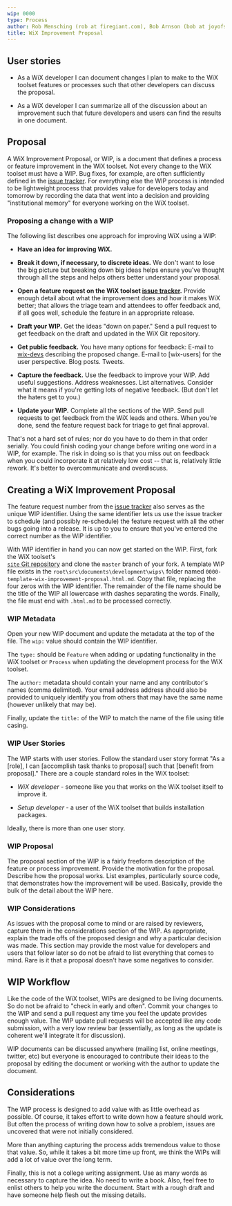 ```yaml
---
wip: 0000
type: Process
author: Rob Mensching (rob at firegiant.com), Bob Arnson (bob at joyofsetup.com)
title: WiX Improvement Proposal
---
```


## User stories

* As a WiX developer I can document changes I plan to make to the WiX toolset features or processes 
such that other developers can discuss the proposal.

* As a WiX developer I can summarize all of the discussion about an improvement such that future 
developers and users can find the results in one document.

## Proposal

A WiX Improvement Proposal, or WIP, is a document that defines a process or feature
improvement in the WiX toolset. Not every change to the WiX toolset must have a WIP. Bug
fixes, for example, are often sufficiently defined in the [issue tracker]. For
everything else the WIP process is intended to be lightweight process that provides value
for developers today and tomorrow by recording the data that went into a decision and 
providing "institutional memory" for everyone working on the WiX toolset.

### Proposing a change with a WIP

The following list describes one approach for improving WiX using a WIP:

- **Have an idea for improving WiX.**

- **Break it down, if necessary, to discrete ideas.** We don't want to lose the big picture but 
breaking down big ideas helps ensure you've thought through all the steps and helps others better 
understand your proposal.

- **Open a feature request on the WiX toolset [issue tracker].** Provide enough detail about what the 
improvement does and how it makes WiX better; that allows the triage team and attendees to offer 
feedback and, if all goes well, schedule the feature in an appropriate release.

- **Draft your WIP.** Get the ideas "down on paper." Send a pull request to get feedback on the draft and 
updated in the WiX Git repository.

- **Get public feedback.** You have many options for feedback: E-mail to [wix-devs] describing the 
proposed change. E-mail to [wix-users] for the user perspective. Blog posts. Tweets.

- **Capture the feedback.** Use the feedback to improve your WIP. Add useful suggestions. Address 
weaknesses. List alternatives. Consider what it means if you're getting lots of negative feedback. (But 
don't let the haters get to you.)

- **Update your WIP.** Complete all the sections of the WIP. Send pull requests to get feedback from the 
WiX leads and others. When you're done, send the feature request back for triage to get final approval.

That's not a hard set of rules; nor do you have to do them in that order serially. You could finish coding 
your change before writing one word in a WIP, for example. The risk in doing so is that you miss out on 
feedback when you could incorporate it at relatively low cost -- that is, relatively little rework. It's 
better to overcommunicate and overdiscuss.

## Creating a WiX Improvement Proposal

The feature request number from the [issue tracker] also serves as the unique WIP identifier. Using 
the same identifier lets us use the issue tracker to schedule (and possibly re-schedule) the feature 
request with all the other bugs going into a release. It is up to you to ensure that you've entered 
the correct number as the WIP identifier.

With WIP identifier in hand you can now get started on the WIP. First, fork the WiX toolset's  
[`site` Git repository](https://github.com/wixtoolset/site) and clone the `master` branch of your fork. 
A template WIP file exists in the `root\src\documents\development\wips\` folder named 
`0000-template-wix-improvement-proposal.html.md`. Copy that file, replacing the four zeros with the WIP 
identifier. The remainder of the file name should be the title of the WIP all lowercase with dashes 
separating the words. Finally, the file must end with `.html.md` to be processed correctly.

### WIP Metadata

Open your new WIP document and update the metadata at the top of the file. The `wip:` value 
should contain the WIP identifier.

The `type:` should be `Feature` when adding or updating
functionality in the WiX toolset or `Process` when updating the development process for the
WiX toolset.

The `author:` metadata should contain your name and any contributor's names (comma delimited). 
Your email address address should also be provided to uniquely identify you from others that
may have the same name (however unlikely that may be).

Finally, update the `title:` of the WIP to match the name of the file using title casing.

### WIP User Stories

The WIP starts with user stories. Follow the standard user story format "As a [role], I can
[accomplish task thanks to proposal] such that [benefit from proposal]." There are a couple
standard roles in the WiX toolset:

* *WiX developer* - someone like you that works on the WiX toolset itself to improve it.

* *Setup developer* - a user of the WiX toolset that builds installation packages.

Ideally, there is more than one user story.

### WIP Proposal

The proposal section of the WIP is a fairly freeform description of the feature or process
improvement. Provide the motivation for the proposal. Describe how the proposal works. List examples,
particularly source code, that demonstrates how the improvement will be used. Basically, provide
the bulk of the detail about the WIP here.

### WIP Considerations

As issues with the proposal come to mind or are raised by reviewers, capture them in the
considerations section of the WIP. As appropriate, explain the trade offs of the proposed
design and why a particular decision was made. This section may provide the most value for
developers and users that follow later so do not be afraid to list everything that comes
to mind. Rare is it that a proposal doesn't have some negatives to consider.

## WIP Workflow

Like the code of the WiX toolset, WIPs are designed to be living documents. So do not be afraid
to "check in early and often". Commit your changes to the WIP and send a pull request any time
you feel the update provides enough value. The WIP update pull requests will be accepted like
any code submission, with a very low review bar (essentially, as long as the update is coherent
we'll integrate it for discussion).

WIP documents can be discussed anywhere (mailing list, online meetings, twitter, etc) but everyone
is encouraged to contribute their ideas to the proposal by editing the document or working with
the author to update the document.

## Considerations

The WIP process is designed to add value with as little overhead as possible. Of course, it takes
effort to write down how a feature should work. But often the process of writing down how to solve
a problem, issues are uncovered that were not initially considered.

More than anything capturing the process adds tremendous value to those that value. So, while it
takes a bit more time up front, we think the WIPs will add a lot of value over the long term.

Finally, this is not a college writing assignment. Use as many words as necessary to capture the
idea. No need to write a book. Also, feel free to enlist others to help you write the document.
Start with a rough draft and have someone help flesh out the missing details.

  [issue tracker]: /issues/
  [wix-devs]: /documentation/mailinglist/

